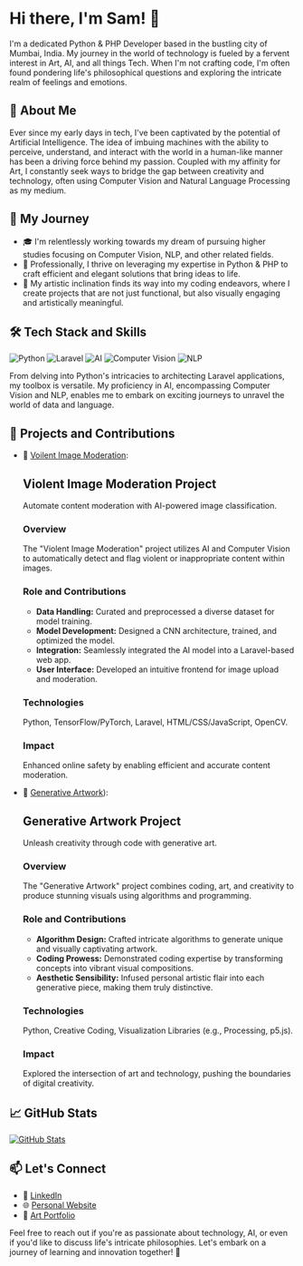 # Hi there, I'm Sam! 👋

I'm a dedicated Python & PHP Developer based in the bustling city of Mumbai, India. My journey in the world of technology is fueled by a fervent interest in Art, AI, and all things Tech. When I'm not crafting code, I'm often found pondering life's philosophical questions and exploring the intricate realm of feelings and emotions.

## 🌟 About Me

Ever since my early days in tech, I've been captivated by the potential of Artificial Intelligence. The idea of imbuing machines with the ability to perceive, understand, and interact with the world in a human-like manner has been a driving force behind my passion. Coupled with my affinity for Art, I constantly seek ways to bridge the gap between creativity and technology, often using Computer Vision and Natural Language Processing as my medium.

## 🚀 My Journey

- 🎓 I'm relentlessly working towards my dream of pursuing higher studies focusing on Computer Vision, NLP, and other related fields.
- 💼 Professionally, I thrive on leveraging my expertise in Python & PHP to craft efficient and elegant solutions that bring ideas to life.
- 🎨 My artistic inclination finds its way into my coding endeavors, where I create projects that are not just functional, but also visually engaging and artistically meaningful.

## 🛠️ Tech Stack and Skills

![Python](https://img.shields.io/badge/-Python-blue)
![Laravel](https://img.shields.io/badge/-Laravel-red)
![AI](https://img.shields.io/badge/-AI-green)
![Computer Vision](https://img.shields.io/badge/-Computer%20Vision-yellow)
![NLP](https://img.shields.io/badge/-NLP-orange)

From delving into Python's intricacies to architecting Laravel applications, my toolbox is versatile. My proficiency in AI, encompassing Computer Vision and NLP, enables me to embark on exciting journeys to unravel the world of data and language.

## 🔬 Projects and Contributions

- 🚀 [Voilent Image Moderation](https://github.com/sumanxg/Image-Classification):
        
    ## Violent Image Moderation Project
    
    Automate content moderation with AI-powered image classification.
    
    ### Overview
    
    The "Violent Image Moderation" project utilizes AI and Computer Vision to automatically detect and flag violent or inappropriate content within images.
    
    ### Role and Contributions
    
    - **Data Handling:** Curated and preprocessed a diverse dataset for model training.
    - **Model Development:** Designed a CNN architecture, trained, and optimized the model.
    - **Integration:** Seamlessly integrated the AI model into a Laravel-based web app.
    - **User Interface:** Developed an intuitive frontend for image upload and moderation.
    
    ### Technologies
    
    Python, TensorFlow/PyTorch, Laravel, HTML/CSS/JavaScript, OpenCV.
    
    ### Impact
    
    Enhanced online safety by enabling efficient and accurate content moderation.

- 🚀 [Generative Artwork](https://github.com/sumanxg/GenART)):

    ## Generative Artwork Project
  
    Unleash creativity through code with generative art.
    
    ### Overview
    
    The "Generative Artwork" project combines coding, art, and creativity to produce stunning visuals using algorithms and programming.
    
    ### Role and Contributions
    
    - **Algorithm Design:** Crafted intricate algorithms to generate unique and visually captivating artwork.
    - **Coding Prowess:** Demonstrated coding expertise by transforming concepts into vibrant visual compositions.
    - **Aesthetic Sensibility:** Infused personal artistic flair into each generative piece, making them truly distinctive.
    
    ### Technologies
    
    Python, Creative Coding, Visualization Libraries (e.g., Processing, p5.js).
    
    ### Impact
    
    Explored the intersection of art and technology, pushing the boundaries of digital creativity.


## 📈 GitHub Stats

[![GitHub Stats](https://github-readme-stats.vercel.app/api?username=sumanxg&show_icons=true&theme=dark)](https://github.com/sumanxg)

## 📫 Let's Connect

- 💼 [LinkedIn](https://www.linkedin.com/in/sumanxg)
- 🌐 [Personal Website](https://github.sumanxg.io)
- 🎨 [Art Portfolio](https://www.sumanxg.com)

Feel free to reach out if you're as passionate about technology, AI, or even if you'd like to discuss life's intricate philosophies. Let's embark on a journey of learning and innovation together! 🚀
